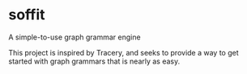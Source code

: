 # soffit
A simple-to-use graph grammar engine

This project is inspired by Tracery, and seeks to provide a way to get
started with graph grammars that is nearly as easy.
